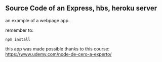 ## Source Code of an Express, hbs, heroku server

an example of a webpage app.

remember to:
```
npm install
```

this app was made possible thanks to this course: https://www.udemy.com/node-de-cero-a-experto/